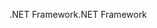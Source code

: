 <span data-ttu-id="c605b-101">.NET Framework</span><span class="sxs-lookup"><span data-stu-id="c605b-101">.NET Framework</span></span>